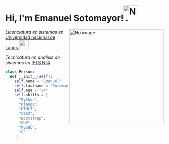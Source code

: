 <h1>Hi, I'm Emanuel Sotomayor!<img src="https://i.pinimg.com/originals/1b/34/df/1b34dfc0a9bf5563e0f960a24b6862db.gif" alt="No image" width="50"/></h1>
<img src="http://2019.phdays.com/local/templates/phdays/build/img/hacker.gif" alt="No image" align="right" width="300"/>
<p><em>Licenciatura en sistemas en </em><a href="http://www.unla.edu.ar/" target="_blank">Universidad nacional de Lanús </a><img src="https://media.giphy.com/media/tOAOc4dz63hGm0tLqt/giphy.gif" width="30"/></p>
<p><em>Tecnicatura en análisis de sistemas en </em><a href="http://www.unla.edu.ar/" target="_blank">IFTS N°4</a></p>

```python
class Person:
  def __init__(self):
    self.name = "Emanuel"
    self.lastname = "Sotomayor"
    self.age = "24"
    self.skills = [
      "Python", 
      "Django", 
      "HTML5", 
      "CSS3", 
      "Bootstrap", 
      "PHP", 
      "MySQL", 
      "C"
     ]
```
